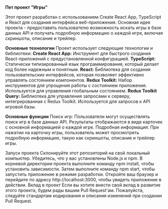 **Пет проект "Игры"**

Этот проект разработан с использованием Create React App, TypeScript и React для создания интерфейса веб-приложения. Основная идея проекта - предоставить пользователю возможность искать игры в базе данных API и получать подробную информацию о каждой игре, включая скриншоты, описание и трейлер.

**Основные технологии**
Проект использует следующие технологии и библиотеки:
**Create React App:** Инструмент для быстрого создания React-приложений с предустановленной конфигурацией.
**TypeScript:** Статически типизированный язык программирования, который делает код более надежным и понятным.
**React:** Библиотека для создания пользовательских интерфейсов, которая позволяет эффективно управлять состоянием компонентов.
**Redux Toolkit:** Набор инструментов для упрощения работы с состоянием приложения. Используется для управления глобальным состоянием.
**Redux Toolkit Query:** Библиотека для управления запросами к серверу, интегрированная с Redux Toolkit. Используется для запросов к API игровой базы.

**Основные функции**
Поиск игр: Пользователи могут осуществлять поиск игр в базе данных API. Результаты отображаются в виде карточек с основной информацией о каждой игре.
Подробная информация: При нажатии на карточку игры, пользователь может просмотреть подробную информацию, такую как скриншоты, описание и трейлер игры.

Запуск проекта
Склонируйте этот репозиторий на свой локальный компьютер.
Убедитесь, что у вас установлены Node.js и npm.
В корневой директории проекта выполните команду npm install, чтобы установить зависимости.
Затем выполните команду npm start, чтобы запустить приложение в режиме разработки.
Откройте ваш браузер и перейдите по адресу http://localhost:3000, чтобы увидеть приложение в действии.
Вклад в проект
Если вы хотите внести свой вклад в развитие этого проекта, будем рады вашим Pull Request'ам. Пожалуйста, следуйте стандартам кодирования и описания изменений при создании Pull Request.

